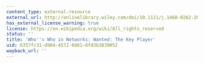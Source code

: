 ```yaml
---
content_type: external-resource
external_url: http://onlinelibrary.wiley.com/doi/10.1111/j.1468-0262.2006.00709.x/abstract
has_external_license_warning: true
license: https://en.wikipedia.org/wiki/All_rights_reserved
status: ''
title: 'Who''s Who in Networks: Wanted: The Key Player'
uid: 6357fc31-d984-4572-8d61-6fd3b3839052
wayback_url: ''
---
```

